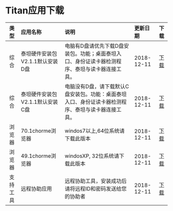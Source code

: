 # Titan应用下载



| 类型 | 应用名称 | 说明 | 更新日期 | 下载 |
| :---: | :--- | :--- | :--- | :--- |
| 综合 | 泰坦硬件安装包V2.1.1默认安装D盘 | 电脑有D盘请优先下载D盘安装包。功能；桌面泰坦入口、身份证读卡器检测程序、泰坦与读卡器连接工具。 | 2018-12-11 | [下载](https://oyo-common-file-r.oyohotels.cn/pms/%E6%B3%B0%E5%9D%A6%E7%A1%AC%E4%BB%B6%E5%AE%89%E8%A3%85%E5%8C%85V2.1.1%E9%BB%98%E8%AE%A4%E5%AE%89%E8%A3%85D%E7%9B%98.exe) |
| 综合 | 泰坦硬件安装包V2.1.1默认安装C盘 | 电脑没有D盘，请下载默认C盘安装包。功能：桌面泰坦入口、身份证读卡器检测程序、泰坦与读卡器连接工具。 | 2018-12-11 | [下载](https://oyo-common-file-r.oyohotels.cn/pms/%E6%B3%B0%E5%9D%A6%E7%A1%AC%E4%BB%B6%E5%AE%89%E8%A3%85%E5%8C%85V2.1.1%E9%BB%98%E8%AE%A4%E5%AE%89%E8%A3%85C%E7%9B%98.exe) |
| 浏览器 | 70.1chorme浏览器 | windos7以上,64位系统请下载此版本 | 2018-12-11 | [下载](https://oyo-common-file-r.oyohotels.cn/pms/70.1chrome%E6%B5%8F%E8%A7%88%E5%99%A8.exe) |
| 浏览器 | 49.1chorme浏览器 | windosXP, 32位系统请下载此版本 | 2018-12-11 | [下载](https://oyo-common-file-r.oyohotels.cn/pms/49.0chrome%E6%B5%8F%E8%A7%88%E5%99%A8.exe) |
| 支持工具 | 远程协助应用 | 远程协助工具，安装成功后请将远程ID和密码发送给您的协助者 | 2018-12-11 | [下载](https://oyo-common-file-r.oyohotels.cn/pms/%E8%BF%9C%E7%A8%8B%E5%8D%8F%E5%8A%A9%E8%BD%AF%E4%BB%B6%E5%AE%89%E8%A3%85%E5%8C%85.exe) |

